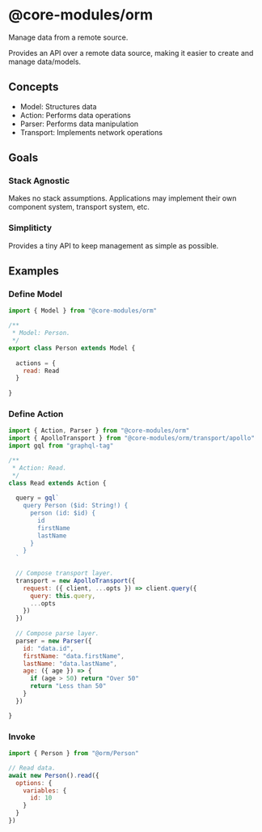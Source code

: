 # @core-modules/orm

Manage data from a remote source.

Provides an API over a remote data source, making it easier to create
and manage data/models.

## Concepts

- Model: Structures data
- Action: Performs data operations
- Parser: Performs data manipulation
- Transport: Implements network operations

## Goals

### Stack Agnostic

Makes no stack assumptions. Applications may implement their own
component system, transport system, etc.

### Simpliticty

Provides a tiny API to keep management as simple as possible.  

## Examples

### Define Model

```javascript
import { Model } from "@core-modules/orm"

/**
 * Model: Person.
 */
export class Person extends Model {
  
  actions = {
    read: Read
  }
  
}
```

### Define Action

```javascript
import { Action, Parser } from "@core-modules/orm"
import { ApolloTransport } from "@core-modules/orm/transport/apollo"
import gql from "graphql-tag"

/**
 * Action: Read.
 */
class Read extends Action {
  
  query = gql`
    query Person ($id: String!) {
      person (id: $id) {
        id
        firstName
        lastName
      }
    }
  `
  
  // Compose transport layer.
  transport = new ApolloTransport({
    request: ({ client, ...opts }) => client.query({
      query: this.query,
      ...opts
    })
  })
    
  // Compose parse layer.
  parser = new Parser({
    id: "data.id",
    firstName: "data.firstName",
    lastName: "data.lastName",
    age: ({ age }) => {
      if (age > 50) return "Over 50"
      return "Less than 50"
    }
  })

}
```

### Invoke

```javascript
import { Person } from "@orm/Person"

// Read data.
await new Person().read({
  options: {
    variables: {
      id: 10
    }
  }
})
````
